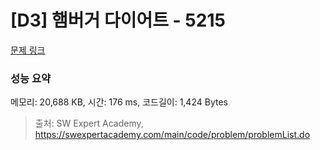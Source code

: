 # [D3] 햄버거 다이어트 - 5215 

[문제 링크](https://swexpertacademy.com/main/code/problem/problemDetail.do?contestProbId=AWT-lPB6dHUDFAVT) 

### 성능 요약

메모리: 20,688 KB, 시간: 176 ms, 코드길이: 1,424 Bytes



> 출처: SW Expert Academy, https://swexpertacademy.com/main/code/problem/problemList.do